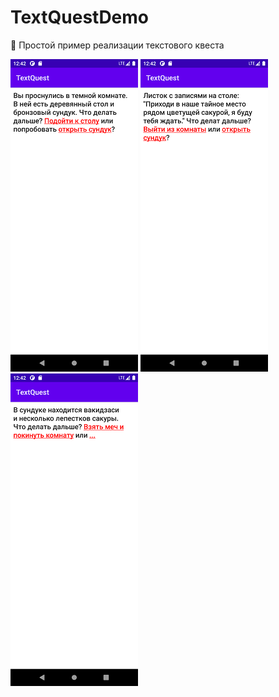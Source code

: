# TextQuestDemo
🌈
Простой пример реализации текстового квеста

![Скриншот приложения](https://github.com/FrikoGad/TextQuestDemo/raw/main/screenshots/1.png)  ![Скриншот приложения](https://github.com/FrikoGad/TextQuestDemo/raw/main/screenshots/2.png)  ![Скриншот приложения](https://github.com/FrikoGad/TextQuestDemo/raw/main/screenshots/3.png)
